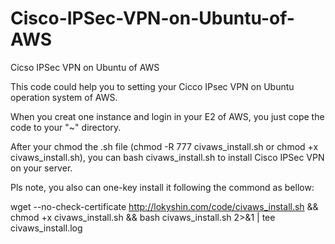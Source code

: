 # Cisco-IPSec-VPN-on-Ubuntu-of-AWS

Cicso IPSec VPN on Ubuntu of AWS

This code could help you to setting your Cicco IPsec VPN on Ubuntu operation system of AWS.

When you creat one instance and login in your E2 of AWS, you just cope the code to your "~" directory.

After your chmod the .sh file (chmod -R 777 civaws_install.sh or chmod +x civaws_install.sh), you can bash civaws_install.sh to install Cisco IPSec VPN on your server.

Pls note, you also can one-key install it following the commond as bellow:

wget --no-check-certificate http://lokyshin.com/code/civaws_install.sh && chmod +x civaws_install.sh && bash civaws_install.sh 2>&1 | tee civaws_install.log
